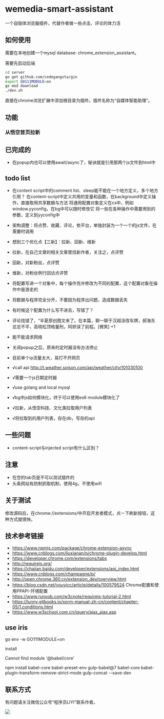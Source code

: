 # wemedia-smart-assistant

一个自毁体浏览器插件，代替作者做一些点击、评论的体力活

## 如何使用

需要在本地创建一个mysql database: chrome_extension_assistant。

需要先启动后端

```bash
cd server
go get github.com/codegangsta/gin
export GO111MODULE=on
go mod download
./dev.sh
```

直接在chrome浏览扩展中添加根目录为插件。插件名称为“自媒体智能助理”。

## 功能

### 从悟空首页拉新



## 已完成的
- 在popup内也可以使用await/async了，秘诀就是引用那两个js文件到html中

## todo list

- 在content script中的comment list、sleep能不能在一个地方定义，多个地方引用？
在content-script中定义共用的变量和函数，在background中定义操作，直接取用共享数据与方法
将通用配置对象定义在cs中，例如window.yyconfig，在bg中可以随时修改它
将一些在各种操作中需要用到的参数，定义到yyconfig中

- 架构调整：将点赞、收藏、评论，依平台，单独封装为一个一个的js文件，在需要时调用
- 想到三个优化点【三新】：拉新、回新、维新
 - 拉新，在自己文章的相关文章里找新作者，关注之，点评赞
 - 回新，对新粉丝，点评赞
 - 维新，对粉丝例行回访点评赞

- 将配置写进一个对象中，每个操作充许修改为不同的配置，这个配置对象在操作中是游走的
- 将数据与程序完全分开，不要因为程序出问题，造成数据丢失
- 有时候这个配置为什么写不进去，写错了？
- 评论找错了，“半夏原创图文来了。在本篇，聊一聊于汉超涂改车牌，郝海东忿忿不平，高晓松顶格量刑，阿娇误了前程。[微笑] +1
- 能不能请求网络
- 关闭popup之后，原来的定时器没有办法停止
- 目前单个ip流量太大，易打不开网页
- √call api http://t.weather.sojson.com/api/weather/city/101030100
- √需要一个js日期定时器
- √use golang and local mysql
- √bg中js如何模块化，终于可以使用es6 module模块化了
- √拉新，从悟空科技、文化类拉取用户列表
- √将拉取到的用户列表，存在db，写存的api


## 一些问题
- content-script与injected script有什么区别？

## 注意
- 在空的tab页是不可以测试插件的
- 头条网站有防制抓取机制，使用4g，不使用wifi

## 关于测试
修改源码后，在chrome://extensions/中开启开发者模式，点一下刷新按钮，这种方式就很快。

## 技术参考链接
- https://www.npmjs.com/package/chrome-extension-async
- https://www.cnblogs.com/liuxianan/p/chrome-plugin-develop.html
- https://developer.chrome.com/extensions/tabs
- http://requirejs.org/
- https://chajian.baidu.com/developer/extensions/api_index.html
- https://www.cnblogs.com/champagne/p/
- http://open.chrome.360.cn/extension_dev/overview.html
- https://blog.csdn.net/youyicc/article/details/100579524 Chrome配置和使用PPAPI-环境配置
- https://www.runoob.com/w3cnote/requirejs-tutorial-2.html
- https://lunny.gitbooks.io/xorm-manual-zh-cn/content/chapter-05/1.conditions.html
- https://www.w3school.com.cn/jquery/ajax_ajax.asp


## use iris

go env -w GO111MODULE=on

install 

Cannot find module '@babel/core'

npm install babel-core babel-preset-env gulp-babel@7 babel-core babel-plugin-transform-remove-strict-mode gulp-concat --save-dev

## 联系方式

有问题请关注微信公众号“程序员LIYI”联系作者。

![](https://yishulun.com/images/ghqrcode.jpg)